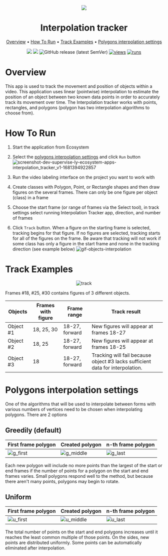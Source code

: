 <div align="center" markdown> 
<img src="https://user-images.githubusercontent.com/115161827/231768642-879cd495-903e-4ef2-a3de-b45a91a6f968.jpg" />

# Interpolation tracker
  
<p align="center">
  <a href="#Overview">Overview</a> •
  <a href="#How-To-Run">How To Run</a> •
  <a href="#Track-Examples">Track Examples</a> •
  <a href="#Polygons-interpolation-settings">Polygons interpolation settings</a> 
</p>

[![](https://img.shields.io/badge/supervisely-ecosystem-brightgreen)](https://ecosystem.supervise.ly/apps/supervisely-ecosystem/interpolation-tracker-v1)
[![](https://img.shields.io/badge/slack-chat-green.svg?logo=slack)](https://supervise.ly/slack)
![GitHub release (latest SemVer)](https://img.shields.io/github/v/release/supervisely-ecosystem/interpolation-tracker-v1)
[![views](https://app.supervise.ly/img/badges/views/supervisely-ecosystem/interpolation-tracker-v1)](https://supervise.ly)
[![runs](https://app.supervise.ly/img/badges/runs/supervisely-ecosystem/interpolation-tracker-v1)](https://supervise.ly)

</div>

# Overview 

This app is used to track the movement and position of objects within a video. This application uses linear (pointwise) interpolation to estimate the position of an object between two known data points in order to accurately track its movement over time. The Interpolation tracker works with points, rectangles, and polygons (polygon has two interpolation algorithms to choose from).

# How To Run

1. Start the application from Ecosystem

2. Select the <a href="#Polygons-interpolation-settings">polygons interpolation settings</a> and click `Run` button
![screenshot-dev-supervise-ly-ecosystem-apps-interpolation_tracker_v1-1681394922857](https://user-images.githubusercontent.com/115161827/231813349-16eefdf2-fe28-4ab6-9efc-86e7a9f0024f.png)


4. Run the video labeling interface on the project you want to work with

3. Create classes with Polygon, Point, or Rectangle shapes and then draw figures on the several frames. There can only be one figure per object (class) in a frame

4. Choose the start frame (or range of frames via the Select tool), in track settings select running Interpolation Tracker app, direction, and number of frames

5. Click `Track` button. When a figure on the starting frame is selected, tracking begins for that figure. If no figures are selected, tracking starts for all of the figures on the frame. Be aware that tracking will not work if some class has only a figure in the start frame and none in the tracking direction (see example below)
![gif-objects-interpolation](https://user-images.githubusercontent.com/115161827/231813506-8f7255dd-9cbd-40d5-8337-477d0f4d816d.gif)

# Track Examples

<div align="center">

![track](https://user-images.githubusercontent.com/87002239/231757938-730b1deb-5887-47d7-a299-616411ffefa3.png)
</div>

Frames #18, #25, #30 contains figures of 3 different objects.

| Objects   | Frames with figure | Frame range    | Track result                                                                  |
| --------- | ------------------ | -------------- | ----------------------------------------------------------------------------- |
| Object #1 | 18, 25, 30         | 18-27, forward | New figures will appear at frames 18-27                                       |
| Object #2 | 18, 25             | 18-27, forward | New figures will appear at frames 18-25                                       |
| Object #3 | 18                 | 18-27, forward | Tracking will fail because object #3 lacks sufficient data for interpolation. |


# Polygons interpolation settings

One of the algorithms that will be used to interpolate between forms with various numbers of vertices need to be chosen when interpolating polygons.
There are 2 options

## Greedily (default)

| First frame polygon                                                                                                   | Created polygon                                                                                                      | n-th frame polygon                |
| --------------------------------------------------------------------------------------------------------------------- | -------------------------------------------------------------------------------------------------------------------- | --------------------------------- |
| ![g_first](https://user-images.githubusercontent.com/115161827/231854900-77f7f7ce-cb25-4ed1-9781-0a3460e0a5e4.png)| ![g_middle](https://user-images.githubusercontent.com/115161827/231854708-66bbeefc-af7e-4712-8a03-32835b244ddb.png)|![g_last](https://user-images.githubusercontent.com/115161827/231854807-7d89de9e-5c26-40fd-8460-edce29911aa6.png)


Each new polygon will include no more points than the largest of the start or end frames if the number of points for a polygon on the start and end frames varies.
Small polygons respond well to the method, but because there aren't many points, polygons may begin to rotate.

## Uniform

| First frame polygon                                                                                                     | Created polygon                                                                                                       | n-th frame polygon |
| ----------------------------------------------------------------------------------------------------------------------- | --------------------------------------------------------------------------------------------------------------------- | ------------------ |
| ![u_first](https://user-images.githubusercontent.com/115161827/231854967-e2744837-a334-4266-bc50-ab828a2aa9ef.png)| ![u_middle](https://user-images.githubusercontent.com/115161827/231854999-48181318-290f-4bf2-a5e1-a9c8991b999e.png)|![u_last](https://user-images.githubusercontent.com/115161827/231855058-71d0ad3e-5853-4e03-9b0b-56cefe0f5039.png) 



The total number of points on the start and end polygons increases until it reaches the least common multiple of those points.
On the sides, new points are distributed uniformly. Some points can be automatically eliminated after interpolation.

